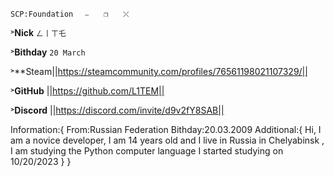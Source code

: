 `SCP:Foundation　 ⎯　　❐　　⤬　`

˃**Nick** `ㄥ丨ㄒ乇`

˃**Bithday** `20 March `

˃**Steam||https://steamcommunity.com/profiles/76561198021107329/||

˃**GitHub** ||https://github.com/L1TEM||

˃**Discord** ||https://discord.com/invite/d9v2fY8SAB||

Information:{
From:Russian Federation
Bithday:20.03.2009
Additional:{
Hi, I am a novice developer, I am 14 years old and I live in Russia in Chelyabinsk , I am studying the Python computer language I started studying on 10/20/2023
}
}

